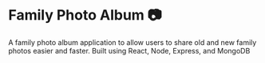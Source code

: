 # Family Photo Album 📷

A family photo album application to allow users to share old and new family photos easier and faster. Built using React, Node, Express, and MongoDB
